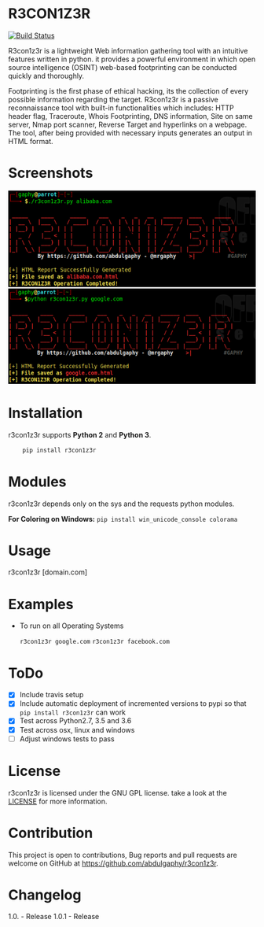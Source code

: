 # R3CON1Z3R

[![Build Status](https://travis-ci.org/abdulgaphy/r3con1z3r.svg?branch=master)](https://travis-ci.org/abdulgaphy/r3con1z3r)

R3con1z3r is a lightweight Web information gathering tool with an intuitive features written in python. it provides a powerful environment in which open source intelligence (OSINT) web-based footprinting can be conducted quickly and thoroughly. 

Footprinting is the first phase of ethical hacking, its the collection of every possible information regarding the target. R3con1z3r is a passive reconnaissance tool with  built-in functionalities which includes: HTTP header flag, Traceroute, Whois Footprinting, DNS information, Site on same server, Nmap port scanner, Reverse Target and hyperlinks on a webpage. The tool, after being provided with necessary inputs generates an output in HTML format.

# Screenshots

<img width="681" alt="r3con1z3r" src="https://raw.githubusercontent.com/abdulgaphy/webshell/master/screenshots/reconizer.png">
<img width="681" alt="r3con1z3r" src="https://raw.githubusercontent.com/abdulgaphy/webshell/master/screenshots/recon.png">


# Installation

r3con1z3r supports **Python 2** and **Python 3**.

```bash
    pip install r3con1z3r

```

# Modules

r3con1z3r depends only on the sys and the requests python modules. 


**For Coloring on Windows:** `pip install win_unicode_console colorama`

# Usage

r3con1z3r [domain.com]

# Examples

- To run on all Operating Systems 

    `r3con1z3r google.com`
    `r3con1z3r facebook.com`

# ToDo

- [x] Include travis setup
- [x] Include automatic deployment of incremented versions to pypi so that `pip install r3con1z3r` can work
- [x] Test across Python2.7, 3.5 and 3.6
- [x] Test across osx, linux and windows
- [ ] Adjust windows tests to pass

# License

r3con1z3r is licensed under the GNU GPL license. take a look at the [LICENSE](/LICENSE) for more information.

# Contribution

This project is open to contributions, Bug reports and pull requests are welcome on GitHub at https://github.com/abdulgaphy/r3con1z3r.



# Changelog

1.0. - Release
1.0.1 - Release
